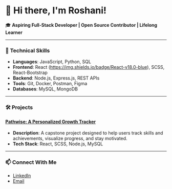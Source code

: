 # 👋 Hi there, I'm Roshani!

🎓 **Aspiring Full-Stack Developer | Open Source Contributor | Lifelong Learner**

---

### 🔧 **Technical Skills**
- **Languages**: JavaScript, Python, SQL
- **Frontend**: React (https://img.shields.io/badge/React-v18.0-blue), SCSS, React-Bootstrap
- **Backend**: Node.js, Express.js, REST APIs
- **Tools**: Git, Docker, Postman, Figma
- **Databases**: MySQL, MongoDB

---

### 🛠️ **Projects**
#### [Pathwise: A Personalized Growth Tracker](https://github.com/Roshfaleel/pathwise-capstone)
- **Description**: A capstone project designed to help users track skills and achievements, visualize progress, and stay motivated.
- **Tech Stack**: React, SCSS, Node.js, MySQL

---

### 📫 **Connect With Me**
- [LinkedIn](https://www.linkedin.com/in/roshani-faleel/)
- [Email](mailto:roshfaleel98@gmail.com)
